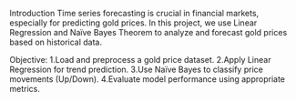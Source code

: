 Introduction
Time series forecasting is crucial in financial markets, especially for predicting gold prices. In this project, we use Linear Regression and Naïve Bayes Theorem to analyze and forecast gold prices based on historical data.

Objective:
1.Load and preprocess a gold price dataset.
2.Apply Linear Regression for trend prediction.
3.Use Naïve Bayes to classify price movements (Up/Down).
4.Evaluate model performance using appropriate metrics.


